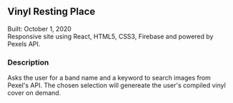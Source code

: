 ## Vinyl Resting Place

Built: October 1, 2020\
Responsive site using React, HTML5, CSS3, Firebase and powered by Pexels API.

### Description
Asks the user for a band name and a keyword to search images from Pexel's API. The chosen selection will genereate the user's compiled vinyl cover on demand.

<a href="https://kdlry.github.io/vinylRestingPlace/"></a>

